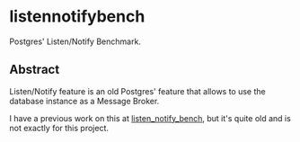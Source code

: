 # listennotifybench

Postgres' Listen/Notify Benchmark. 

## Abstract 

Listen/Notify feature is an old Postgres' feature that allows to use the database
instance as a Message Broker. 

I have a previous work on this at [listen_notify_bench](https://github.com/3manuek/listen_notify_bench),
but it's quite old and is not exactly for this project.


